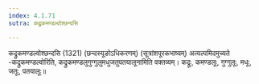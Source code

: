 ```yaml
---
index: 4.1.71
sutra: कद्रुकमण्डल्वोश्छन्दसि

---
```

कद्रुकमण्डल्वोश्छन्दसि (1321) (छन्दस्यूङोऽधिकरणम्) (सूत्रांशपूरकभाष्यम्) अत्यल्पमिदमुच्यते -कद्रुकमण्डल्वोरिति, कद्रुकमण्डलुगुग्गुलुमधुजतुपतयालूनामिति वक्तव्यम्। कद्रूः, कमण्डलूः, गुग्गुलूः, मधूः, जतूः, पतयालूः॥